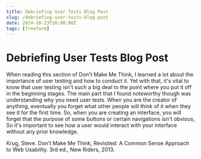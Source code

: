 ```yaml
---
title: Debriefing User Tests Blog Post
slug: /debriefing-user-tests-blog-post
date: 2024-10-23T20:00:00Z
tags: [freeform]
---
```


# Debriefing User Tests Blog Post
When reading this section of Don't Make Me Think, I learned a lot about the importance of user testing and how to conduct it. Yet with that, it's vital to know that user testing isn't such a big deal to the point where you put it off in the beginning stages. The main part that I found noteworthy though was understanding why you need user tests. When you are the creator of anything, eventually you forget what other people will think of it when they see it for the first time. So, when you are creating an interface, you will forget that the purpose of some buttons or certain navigations isn't obvious, So it's important to see how a user would interact with your interface without any prior knowledge.

Krug, Steve. Don’t Make Me Think, Revisited: A Common Sense Approach to Web Usability. 3rd ed., New Riders, 2013. 